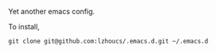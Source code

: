Yet another emacs config.

To install,
```
git clone git@github.com:lzhoucs/.emacs.d.git ~/.emacs.d
```